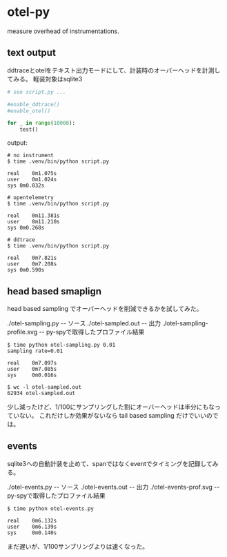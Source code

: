 # otel-py

measure overhead of instrumentations.

## text output

ddtraceとotelをテキスト出力モードにして、計装時のオーバーヘッドを計測してみる。
軽装対象はsqlite3


```py
# see script.py ...

#enable_ddtrace()
#enable_otel()

for _ in range(10000):
    test()
```

output:

```
# no instrument
$ time .venv/bin/python script.py

real	0m1.075s
user	0m1.024s
sys	0m0.032s

# opentelemetry
$ time .venv/bin/python script.py

real	0m11.381s
user	0m11.210s
sys	0m0.268s

# ddtrace
$ time .venv/bin/python script.py

real	0m7.821s
user	0m7.208s
sys	0m0.590s
```

## head based smaplign

head based sampling でオーバーヘッドを削減できるかを試してみた。

./otel-sampling.py  -- ソース
./otel-sampled.out  -- 出力
./otel-sampling-profile.svg -- py-spyで取得したプロファイル結果

```
$ time python otel-sampling.py 0.01
sampling rate=0.01

real    0m7.097s
user    0m7.085s
sys     0m0.016s

$ wc -l otel-sampled.out
62934 otel-sampled.out
```

少し減ったけど、1/100にサンプリングした割にオーバーヘッドは半分にもなっていない。
これだけしか効果がないなら tail based sampling だけでいいのでは。


## events

sqlite3への自動計装を止めて、spanではなくeventでタイミングを記録してみる。

./otel-events.py  -- ソース
./otel-events.out  -- 出力
./otel-events-prof.svg -- py-spyで取得したプロファイル結果

```
$ time python otel-events.py

real    0m6.132s
user    0m6.139s
sys     0m0.140s
```

まだ遅いが、1/100サンプリングよりは速くなった。



